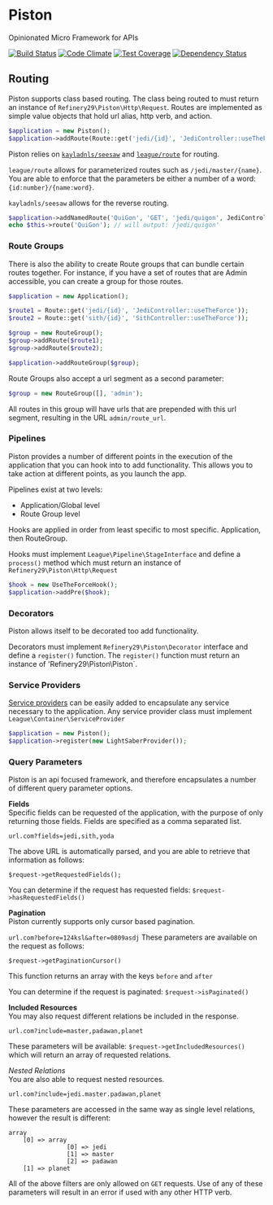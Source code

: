 # Piston
Opinionated Micro Framework for APIs

[![Build Status](https://travis-ci.org/refinery29/piston.svg?branch=master)](https://travis-ci.org/refinery29/piston) 
[![Code Climate](https://codeclimate.com/github/refinery29/piston/badges/gpa.svg)](https://codeclimate.com/github/refinery29/piston) 
[![Test Coverage](https://codeclimate.com/github/refinery29/piston/badges/coverage.svg)](https://codeclimate.com/github/refinery29/piston/coverage)
[![Dependency Status](https://www.versioneye.com/user/projects/55c35f4d6537620020002d4c/badge.svg?style=flat)](https://www.versioneye.com/user/projects/55c35f4d6537620020002d4c)

## Routing

Piston supports class based routing. The class being routed to must return an instance of `Refinery29\Piston\Http\Request`. Routes are implemented as simple value objects that hold url alias, http verb, and action. 

```php
$application = new Piston();
$application->addRoute(Route::get('jedi/{id}', 'JediController::useTheForce'));
```

Piston relies on [`kayladnls/seesaw`](http://github.com/kayladnls/seesaw) and [`league/route`](http://route.thephpleague.com/) for routing. 

`league/route` allows for parameterized routes such as `/jedi/master/{name}`. You are able to enforce that the parameters be either a number of a word: `{id:number}/{name:word}`. 

`kayladnls/seesaw` allows for the reverse routing. 


```php
$application->addNamedRoute('QuiGon', 'GET', 'jedi/quigon', JediController::QuiGon);
echo $this->route('QuiGon'); // will output: /jedi/quigon'
```

### Route Groups
There is also the ability to create Route groups that can bundle certain routes together. For instance, if you have a set of routes that are Admin accessible, you can create a group for those routes. 

```php
$application = new Application();

$route1 = Route::get('jedi/{id}', 'JediController::useTheForce'));
$route2 = Route::get('sith/{id}', 'SithController::useTheForce'));

$group = new RouteGroup();
$group->addRoute($route1);
$group->addRoute($route2);

$application->addRouteGroup($group);
```

Route Groups also accept a url segment as a second parameter: 

```php
$group = new RouteGroup([], 'admin');
```
All routes in this group will have urls that are prepended with this url segment, resulting in the URL `admin/route_url`.

### Pipelines
Piston provides a number of different points in the execution of the application that you can hook into to add functionality. This allows you to take action at different points, as you launch the app. 

Pipelines exist at two levels:
- Application/Global level   
- Route Group level

Hooks are applied in order from least specific to most specific. Application, then RouteGroup. 

Hooks must implement `League\Pipeline\StageInterface` and define a `process()` method which must return an instance of `Refinery29\Piston\Http\Request`

```php
$hook = new UseTheForceHook();
$application->addPre($hook);
```

### Decorators
Piston allows itself to be decorated too add functionality. 

Decorators must implement `Refinery29\Piston\Decorator` interface and define a `register()` function. The `register()` function must return an instance of 'Refinery29\Piston\Piston`.

### Service Providers
[Service providers](http://container.thephpleague.com/service-providers/) can be easily added to encapsulate any service necessary to the application. Any service provider class must implement `League\Container\ServiceProvider`

```php
$application = new Piston();
$application->register(new LightSaberProvider());
```

### Query Parameters
Piston is an api focused framework, and therefore encapsulates a number of different query parameter options. 

**Fields**  
Specific fields can be requested of the application, with the purpose of only returning those fields. Fields are specified as a comma separated list.

`url.com?fields=jedi,sith,yoda`

The above URL is automatically parsed, and you are able to retrieve that information as follows: 

`$request->getRequestedFields();`

You can determine if the request has requested fields: 
`$request->hasRequestedFields()`

**Pagination**  
Piston currently supports only cursor based pagination. 

`url.com?before=124ksl&after=0809asdj`
These parameters are available on the request as follows:  

`$request->getPaginationCursor()`  

This function returns an array with the keys `before` and `after`

You can determine if the request is paginated: 
`$request->isPaginated()`

**Included Resources**    
You may also request different relations be included in the response. 

`url.com?include=master,padawan,planet`

These parameters will be available:
`$request->getIncludedResources()` which will return an array of requested relations.

*Nested Relations*    
You are also able to request nested resources. 

`url.com?include=jedi.master.padawan,planet`

These parameters are accessed in the same way as single level relations, however the result is different:

```
array 
	[0] => array 
   				[0] => jedi
   				[1] => master
   				[2] => padawan
   	[1] => planet
```


All of the above filters are only allowed on `GET` requests. Use of any of these parameters will result in an error if used with any other HTTP verb.
